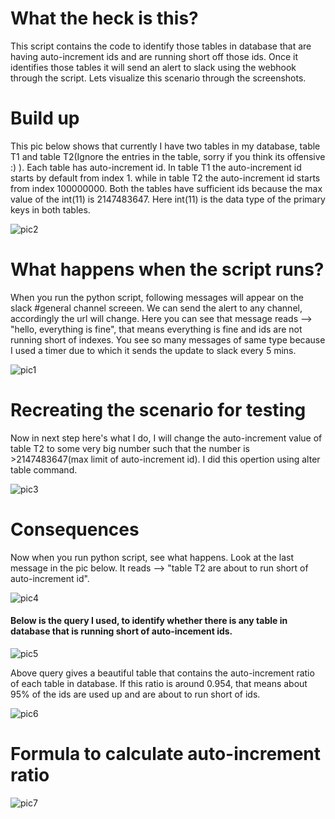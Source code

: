 # What the heck is this?

This script contains the code to identify those tables in database that are having auto-increment ids and are running short off those ids. Once it identifies those tables it will send an alert to slack using the webhook through the script. Lets visualize this scenario through the screenshots.

# Build up

This pic below shows that currently I have two tables in my database, table T1 and table T2(Ignore the entries in the table, sorry if you think its offensive :) ). Each table has auto-increment id. In table T1 the auto-increment id starts by default from index 1. while in table T2 the auto-increment id starts from index 100000000. Both the tables have sufficient ids because the max value of the int(11) is 2147483647. Here int(11) is the data type of the primary keys in both tables.

![pic2](https://user-images.githubusercontent.com/15075776/47616953-ebe94000-dae8-11e8-8b95-16dbc7910502.png)

# What happens when the script runs? 

When you run the python script, following messages will appear on the slack #general channel screeen. We can send the alert to any channel, accordingly the url will change. Here you can see that message reads --> "hello, everything is fine", that means everything is fine and ids are not running short of indexes. You see so many messages of same type because I used a timer due to which it sends the update to slack every 5 mins.

![pic1](https://user-images.githubusercontent.com/15075776/47616944-e0961480-dae8-11e8-89f7-403853476c42.png)

# Recreating the scenario for testing

Now in next step here's what I do, I will change the auto-increment value of table T2 to some very big number such that the number is >2147483647(max limit of auto-increment id).
I did this opertion using alter table command.

![pic3](https://user-images.githubusercontent.com/15075776/47616956-ee4b9a00-dae8-11e8-8ad3-5a8c6c9cfc43.png)

# Consequences

Now when you run python script, see what happens. Look at the last message in the pic below. It reads --> "table T2 are about to run short of auto-increment id".  

![pic4](https://user-images.githubusercontent.com/15075776/47616957-f0adf400-dae8-11e8-8af6-b3bfeafcb699.png)

#### Below is the query I used, to identify whether there is any table in database that is running short of auto-incement ids.

![pic5](https://user-images.githubusercontent.com/15075776/47617492-a2e7ba80-daed-11e8-8fd5-b76c51230ecb.png)

  
Above query gives a beautiful table that contains the auto-increment ratio of each table in database. If this ratio is around 0.954, that means about 95% of the ids are used up and are about to run short of ids.

![pic6](https://user-images.githubusercontent.com/15075776/47617495-a5e2ab00-daed-11e8-9876-7dda0e76e6c2.png)

# Formula to calculate auto-increment ratio

![pic7](https://user-images.githubusercontent.com/15075776/47617677-93697100-daef-11e8-811a-2f7b06ea0e98.png)

